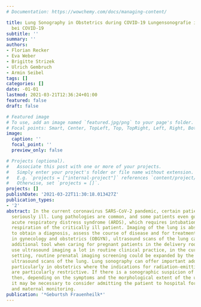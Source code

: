 ```yaml
---
# Documentation: https://wowchemy.com/docs/managing-content/

title: Lung Sonography in Obstetrics during COVID-19 Lungensonografie in der Geburtshilfe
  bei COVID-19
subtitle: ''
summary: ''
authors:
- Florian Recker
- Eva Weber
- Brigitte Strizek
- Ulrich Gembruch
- Armin Seibel
tags: []
categories: []
date: -01-01
lastmod: 2021-03-21T12:36:24+01:00
featured: false
draft: false

# Featured image
# To use, add an image named `featured.jpg/png` to your page's folder.
# Focal points: Smart, Center, TopLeft, Top, TopRight, Left, Right, BottomLeft, Bottom, BottomRight.
image:
  caption: ''
  focal_point: ''
  preview_only: false

# Projects (optional).
#   Associate this post with one or more of your projects.
#   Simply enter your project's folder or file name without extension.
#   E.g. `projects = ["internal-project"]` references `content/project/deep-learning/index.md`.
#   Otherwise, set `projects = []`.
projects: []
publishDate: '2021-03-22T11:30:18.013427Z'
publication_types:
- '2'
abstract: In the current coronavirus SARS‑CoV‑2 pandemic, certain patients are becoming
  seriously ill. Lung pathologies are common, and some patients even go on to develop
  acute respiratory distress syndrome (ARDS), which requires intubation and artificial
  respiration of the critically ill patient. Imaging of the lung is absolutely necessary
  to obtain a diagnosis, assess the course of disease and for treatment. Particularly
  in gynecology and obstetrics (OBGYN), ultrasound scans of the lung can be a useful
  additional tool when caring for pregnant patients in the delivery room. As obstetricians
  use ultrasound imaging a lot in routine clinical practice, in the current pandemic
  setting, routine prenatal imaging screening could be expanded by the addition of
  ultrasound scans of the lung. Lung sonography can offer important additional information,
  particularly in obstetrics where the indications for radiation-emitting imaging
  are particularly restrictive. If there is a sonographic suspicion of lung involvement,
  then, depending on the symptoms and the morphological extent of the ultrasound findings,
  it may be necessary to consider admitting the patient to hospital for close fetal
  and maternal monitoring.
publication: '*Geburtsh Frauenheilk*'
---
```

